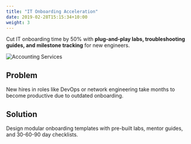 ```yaml
---
title: "IT Onboarding Acceleration"
date: 2019-02-28T15:15:34+10:00
weight: 3
---
```


Cut IT onboarding time by 50% with **plug-and-play labs, troubleshooting guides, and milestone tracking** for new engineers.

![Accounting Services](/lukofolio/images/austin-distel-nGc5RT2HmF0-unsplash.jpg)

## Problem

New hires in roles like DevOps or network engineering take months to become productive due to outdated onboarding.

## Solution

Design modular onboarding templates with pre-built labs, mentor guides, and 30-60-90 day checklists.